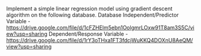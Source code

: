 Implement a simple linear regression model using gradient descent algorithm on the following database.
Database
Independent/Predictor Variable - https://drive.google.com/file/d/1cFZHElm5ebn1OolgmrLOxw91T8am3S5C/view?usp=sharing
Dependent/Response Variable - https://drive.google.com/file/d/1rY3oTHxa1FT3fdcjWuKKQ4DOXnU8AeQM/view?usp=sharing
